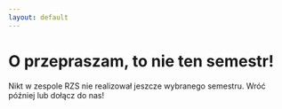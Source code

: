 ```yaml
---
layout: default
---
```


# O przepraszam, to nie ten semestr!

Nikt w zespole RZS nie realizował jeszcze wybranego semestru. Wróć później lub dołącz do nas!
